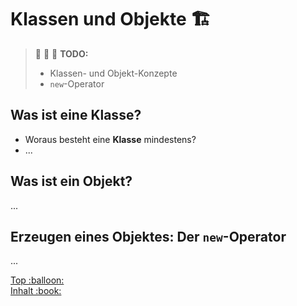 # Klassen und Objekte :building_construction:

> :construction: :construction: :construction: **TODO:**  
> - Klassen- und Objekt-Konzepte
> - `new`-Operator


## Was ist eine Klasse?

-   Woraus besteht eine **Klasse** mindestens?
-   ...


## Was ist ein Objekt?

...


## Erzeugen eines Objektes: Der `new`-Operator

...




<!-- Dieses HTML-Snippet sollte am Ende jeder Seite stehen! -->
<div class="top-link">
    <a href="#" title="Zum Anfang scrollen!">Top :balloon:</a>
    <br/>
    <a href="https://dh-cologne.github.io/java-wegweiser" title="Zurück zur Übersicht!">Inhalt :book:</a>
</div>